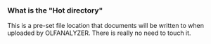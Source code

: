 ### What is the "Hot directory"

This is a pre-set file location that documents will be written to when uploaded by OLFANALYZER. There is really no need to touch it.
